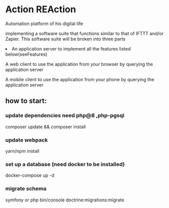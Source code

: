 # Action REAction
Automation platform of his digital life

implementing a software suite that functions similar to that of IFTTT and/or Zapier.
This software suite will be broken into three parts

<li>An application server to implement all the features listed below(seeFeatures)</li>

A web client to use the application from your browser by querying the application server 

A mobile client to use the application from your phone by querying the application server


## how to start: 

 ### update dependencies need php@8 ,php-pgsql
 
 composer update && composer install 
 
 ### update webpack
 
  yarn/npm install
  
  ### set up a database (need docker to be installed)
  
  docker-compose up -d
  
  ### migrate schema
  
  symfony or php bin/console doctrine:migrations:migrate
